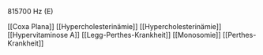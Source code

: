815700 Hz (E)

[[Coxa Plana]]
[[Hypercholesterinämie]]
[[Hypercholesterinämie]]
[[Hypervitaminose A]]
[[Legg-Perthes-Krankheit]]
[[Monosomie]]
[[Perthes-Krankheit]]